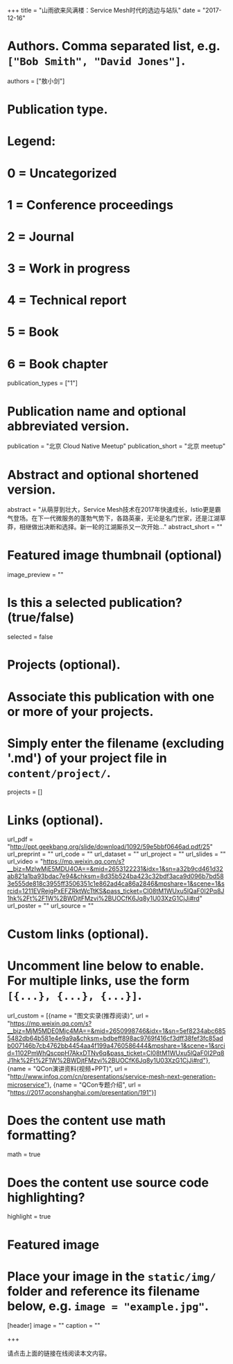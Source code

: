 +++
title = "山雨欲来风满楼：Service Mesh时代的选边与站队"
date = "2017-12-16"

# Authors. Comma separated list, e.g. `["Bob Smith", "David Jones"]`.
authors = ["敖小剑"]

# Publication type.
# Legend:
# 0 = Uncategorized
# 1 = Conference proceedings
# 2 = Journal
# 3 = Work in progress
# 4 = Technical report
# 5 = Book
# 6 = Book chapter
publication_types = ["1"]

# Publication name and optional abbreviated version.
publication = "北京 Cloud Native Meetup"
publication_short = "北京 meetup"

# Abstract and optional shortened version.
abstract = "从萌芽到壮大，Service Mesh技术在2017年快速成长，Istio更是霸气登场。在下一代微服务的蓬勃气势下，各路英豪，无论是名门世家，还是江湖草莽，相继做出决断和选择。新一轮的江湖厮杀又一次开始..."
abstract_short = ""

# Featured image thumbnail (optional)
image_preview = ""

# Is this a selected publication? (true/false)
selected = false

# Projects (optional).
#   Associate this publication with one or more of your projects.
#   Simply enter the filename (excluding '.md') of your project file in `content/project/`.
projects = []

# Links (optional).
url_pdf = "http://ppt.geekbang.org/slide/download/1092/59e5bbf0646ad.pdf/25"
url_preprint = ""
url_code = ""
url_dataset = ""
url_project = ""
url_slides = ""
url_video = "https://mp.weixin.qq.com/s?__biz=MzIwMjE5MDU4OA==&mid=2653122231&idx=1&sn=a32b9cd461d32ab821a1ba93bdac7e94&chksm=8d35b524ba423c32bdf3aca9d096b7bd583e555de818c3955ff3506351c1e862ad4ca86a2846&mpshare=1&scene=1&srcid=1211EVRejgPxEFZRktWcTtKS&pass_ticket=Cl08tM1WUxu5lQaF0I2Pq8J1hk%2Ft%2F1W%2BWDjtFMzvi%2BUOCfK6Jq8y1U03XzG1CjJi#rd"
url_poster = ""
url_source = ""

# Custom links (optional).
#   Uncomment line below to enable. For multiple links, use the form `[{...}, {...}, {...}]`.
url_custom = [{name = "图文实录(推荐阅读)", url = "https://mp.weixin.qq.com/s?__biz=MjM5MDE0Mjc4MA==&mid=2650998746&idx=1&sn=5ef8234abc6855482db64b581e4e9a9a&chksm=bdbeff898ac9769f416cf3dff38fef3fc85adb007146b7cb4762bb4454aa4f199a4760586444&mpshare=1&scene=1&srcid=1102PmWhQscppH7AkxDTNv6q&pass_ticket=Cl08tM1WUxu5lQaF0I2Pq8J1hk%2Ft%2F1W%2BWDjtFMzvi%2BUOCfK6Jq8y1U03XzG1CjJi#rd"}, {name = "QCon演讲资料(视频+PPT)", url = "http://www.infoq.com/cn/presentations/service-mesh-next-generation-microservice"}, {name = "QCon专题介绍", url = "https://2017.qconshanghai.com/presentation/191"}]

# Does the content use math formatting?
math = true

# Does the content use source code highlighting?
highlight = true

# Featured image
# Place your image in the `static/img/` folder and reference its filename below, e.g. `image = "example.jpg"`.
[header]
image = ""
caption = ""

+++

请点击上面的链接在线阅读本文内容。
